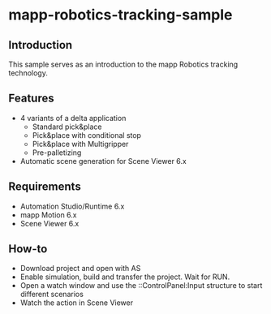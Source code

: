 # mapp-robotics-tracking-sample

## Introduction
This sample serves as an introduction to the mapp Robotics tracking technology.

## Features
* 4 variants of a delta application
  * Standard pick&place
  * Pick&place with conditional stop
  * Pick&place with Multigripper
  * Pre-palletizing
* Automatic scene generation for Scene Viewer 6.x
  
## Requirements
* Automation Studio/Runtime 6.x
* mapp Motion 6.x
* Scene Viewer 6.x

## How-to
* Download project and open with AS
* Enable simulation, build and transfer the project. Wait for RUN.
* Open a watch window and use the ::ControlPanel:Input structure to start different scenarios
* Watch the action in Scene Viewer

